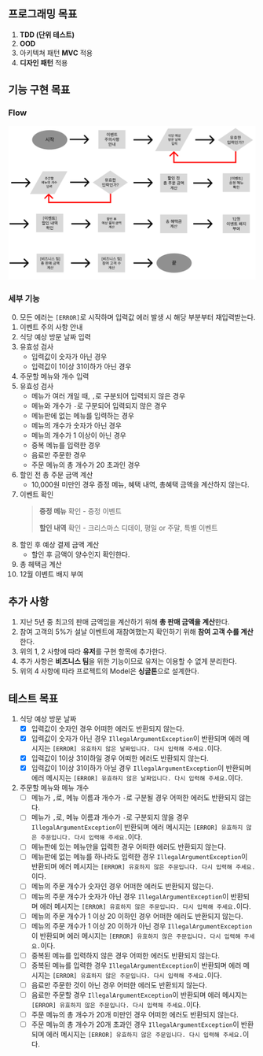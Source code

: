 ## 프로그래밍 목표

1. **TDD (단위 테스트)**
2. **OOD**
3. 아키텍쳐 패턴 **MVC** 적용
4. **디자인 패턴** 적용

## 기능 구현 목표
### Flow
![FlowDiagram](FlowDiagram.png)
### 세부 기능
0. 모든 에러는 `[ERROR]`로 시작하며 입력값 에러 발생 시 해당 부분부터 재입력받는다.
1. 이벤트 주의 사항 안내
2. 식당 예상 방문 날짜 입력
3. 유효성 검사
   - 입력값이 숫자가 아닌 경우
   - 입력값이 1이상 31이하가 아닌 경우
4. 주문할 메뉴와 개수 입력
5. 유효성 검사
   - 메뉴가 여러 개일 때,  `,`로 구분되어 입력되지 않은 경우
   - 메뉴와 개수가 `-`로 구분되어 입력되지 않은 경우
   - 메뉴판에 없는 메뉴를 입력하는 경우
   - 메뉴의 개수가 숫자가 아닌 경우
   - 메뉴의 개수가 1 이상이 아닌 경우
   - 중복 메뉴를 입력한 경우
   - 음료만 주문한 경우
   - 주문 메뉴의 총 개수가 20 초과인 경우
6. 할인 전 총 주문 금액 계산
   - 10,000원 미만인 경우 증정 메뉴, 혜택 내역, 총혜택 금액을 계산하지 않는다.
7. 이벤트 확인
   > **증정 메뉴** 확인 - 증정 이벤트
   >
   > **할인 내역** 확인 - 크리스마스 디데이, 평일 or 주말, 특별 이벤트
   >
8. 할인 후 예상 결제 금액 계산
    - 할인 후 금액이 양수인지 확인한다.
9. 총 헤택금 계산
10. 12월 이벤트 배지 부여

## 추가 사항
1. 지난 5년 중 최고의 판매 금액임을 계산하기 위해 **총 판매 금액을 계산**한다.
2. 참여 고객의 5%가 설날 이벤트에 재참여했는지 확인하기 위해 **참여 고객 수를 계산**한다.
3. 위의 1, 2 사항에 따라 **유저**를 구현 항목에 추가한다.
4. 추가 사항은 **비즈니스 팀**을 위한 기능이므로 유저는 이용할 수 없게 분리한다.
5. 위의 4 사항에 따라 프로젝트의 Model은 **싱글톤**으로 설계한다.

## 테스트 목표
1. 식당 예상 방문 날짜
   - [x]  입력값이 숫자인 경우 어떠한 에러도 반환되지 않는다.
   - [x]  입력값이 숫자가 아닌 경우 `IllegalArgumentException`이 반환되며 에러 메시지는 `[ERROR] 유효하지 않은 날짜입니다. 다시 입력해 주세요.`이다.
   - [x]  입력값이 1이상 31이하일 경우 어떠한 에러도 반환되지 않는다.
   - [x]  입력값이 1이상 31이하가 아닐 경우 `IllegalArgumentException`이 반환되며 에러 메시지는 `[ERROR] 유효하지 않은 날짜입니다. 다시 입력해 주세요.`이다.
2. 주문할 메뉴와 메뉴 개수
   - [ ]  메뉴가 `,`로, 메뉴 이름과 개수가 `-`로 구분될 경우 어떠한 에러도 반환되지 않는다.
   - [ ]  메뉴가 `,`로, 메뉴 이름과 개수가 `-`로 구분되지 않을 경우 `IllegalArgumentException`이 반환되며 에러 메시지는 `[ERROR] 유효하지 않은 주문입니다. 다시 입력해 주세요.`이다.
   - [ ]  메뉴판에 있는 메뉴만을 입력한 경우 어떠한 에러도 반환되지 않는다.
   - [ ]  메뉴판에 없는 메뉴를 하나라도 입력한 경우 `IllegalArgumentException`이 반환되며 에러 메시지는 `[ERROR] 유효하지 않은 주문입니다. 다시 입력해 주세요.`이다.
   - [ ]  메뉴의 주문 개수가 숫자인 경우 어떠한 에러도 반환되지 않는다.
   - [ ]  메뉴의 주문 개수가 숫자가 아닌 경우 `IllegalArgumentException`이 반환되며 에러 메시지는 `[ERROR] 유효하지 않은 주문입니다. 다시 입력해 주세요.`이다.
   - [ ]  메뉴의 주문 개수가 1 이상 20 이하인 경우 어떠한 에러도 반환되지 않는다.
   - [ ]  메뉴의 주문 개수가 1 이상 20 이하가 아닌 경우 `IllegalArgumentException`이 반환되며 에러 메시지는 `[ERROR] 유효하지 않은 주문입니다. 다시 입력해 주세요.`이다.
   - [ ]  중복된 메뉴를 입력하지 않은 경우 어떠한 에러도 반환되지 않는다.
   - [ ]  중복된 메뉴를 입력한 경우 `IllegalArgumentException`이 반환되며 에러 메시지는 `[ERROR] 유효하지 않은 주문입니다. 다시 입력해 주세요.`이다.
   - [ ]  음료만 주문한 것이 아닌 경우 어떠한 에러도 반환되지 않는다.
   - [ ]  음료만 주문할 경우 `IllegalArgumentException`이 반환되며 에러 메시지는 `[ERROR] 유효하지 않은 주문입니다. 다시 입력해 주세요.`이다.
   - [ ]  주문 메뉴의 총 개수가 20개 미만인 경우 어떠한 에러도 반환되지 않는다.
   - [ ]  주문 메뉴의 총 개수가 20개 초과인 경우 `IllegalArgumentException`이 반환되며 에러 메시지는 `[ERROR] 유효하지 않은 주문입니다. 다시 입력해 주세요.`이다.